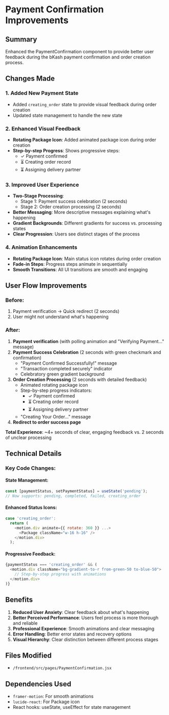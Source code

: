 # Payment Confirmation Improvements

## Summary
Enhanced the PaymentConfirmation component to provide better user feedback during the bKash payment confirmation and order creation process.

## Changes Made

### 1. Added New Payment State
- Added `creating_order` state to provide visual feedback during order creation
- Updated state management to handle the new state

### 2. Enhanced Visual Feedback
- **Rotating Package Icon**: Added animated package icon during order creation
- **Step-by-step Progress**: Shows progressive steps:
  - ✓ Payment confirmed
  - ⏳ Creating order record  
  - ⏳ Assigning delivery partner

### 3. Improved User Experience
- **Two-Stage Processing**: 
  - Stage 1: Payment success celebration (2 seconds)
  - Stage 2: Order creation processing (2 seconds)
- **Better Messaging**: More descriptive messages explaining what's happening
- **Gradient Backgrounds**: Different gradients for success vs. processing states
- **Clear Progression**: Users see distinct stages of the process

### 4. Animation Enhancements
- **Rotating Package Icon**: Main status icon rotates during order creation
- **Fade-in Steps**: Progress steps animate in sequentially
- **Smooth Transitions**: All UI transitions are smooth and engaging

## User Flow Improvements

### Before:
1. Payment verification → Quick redirect (2 seconds)
2. User might not understand what's happening

### After:
1. **Payment verification** (with polling animation and "Verifying Payment..." message)
2. **Payment Success Celebration** (2 seconds with green checkmark and confirmation)
   - "Payment Confirmed Successfully!" message
   - "Transaction completed securely" indicator
   - Celebratory green gradient background
3. **Order Creation Processing** (2 seconds with detailed feedback)
   - Animated rotating package icon
   - Step-by-step progress indicators:
     - ✓ Payment confirmed
     - ⏳ Creating order record
     - ⏳ Assigning delivery partner
   - "Creating Your Order..." message
4. **Redirect to order success page**

**Total Experience**: ~4+ seconds of clear, engaging feedback vs. 2 seconds of unclear processing

## Technical Details

### Key Code Changes:

#### State Management:
```javascript
const [paymentStatus, setPaymentStatus] = useState('pending'); 
// Now supports: pending, completed, failed, creating_order
```

#### Enhanced Status Icons:
```javascript
case 'creating_order':
  return (
    <motion.div animate={{ rotate: 360 }} ...>
      <Package className="w-16 h-16" />
    </motion.div>
  );
```

#### Progressive Feedback:
```javascript
{paymentStatus === 'creating_order' && (
  <motion.div className="bg-gradient-to-r from-green-50 to-blue-50">
    // Step-by-step progress with animations
  </motion.div>
)}
```

## Benefits

1. **Reduced User Anxiety**: Clear feedback about what's happening
2. **Better Perceived Performance**: Users feel process is more thorough and reliable
3. **Professional Experience**: Smooth animations and clear messaging
4. **Error Handling**: Better error states and recovery options
5. **Visual Hierarchy**: Clear distinction between different process stages

## Files Modified
- `/frontend/src/pages/PaymentConfirmation.jsx`

## Dependencies Used
- `framer-motion`: For smooth animations
- `lucide-react`: For Package icon
- React hooks: useState, useEffect for state management
